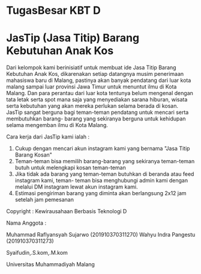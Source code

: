 # TugasBesar KBT D

# JasTip (Jasa Titip) Barang Kebutuhan Anak Kos


Dari kelompok kami berinisiatif untuk membuat ide Jasa Titip Barang Kebutuhan Anak Kos, dikarenakan setiap datangnya musim penerimaan mahasiswa baru di Malang, pastinya akan banyak pendatang dari luar kota malang sampai luar provinsi Jawa Timur untuk menuntut ilmu di Kota Malang.
Dan para perantau dari luar kota tentunya belum mengenal dengan tata letak serta spot mana saja yang menyediakan sarana hiburan, wisata serta kebutuhan yang akan mereka perlukan selama berada di kosan.
JasTip sangat berguna bagi teman-teman pendatang untuk mencari serta membutuhkan barang- barang yang sekiranya berguna untuk kehidupan selama mengemban ilmu di Kota Malang.

Cara kerja dari JasTip kami ialah :
1.	Cukup dengan mencari akun instagram kami yang bernama "Jasa Titip Barang Kosan"
2.	Teman-teman bisa memilih barang-barang yang sekiranya teman-teman butuh untuk melengkapi kosan teman-teman
3.	Jika tidak ada barang yang teman-teman butuhkan di beranda atau feed instagram kami, teman- teman bisa menghubungi admin kami dengan melalui DM instagram lewat akun instagram kami.
4.	Estimasi pengiriman barang yang diminta akan berlangsung 2x12 jam setelah jam pemesanan

Copyright : Kewirausahaan Berbasis Teknologi D

Nama Anggota :

Muhammad Raflyansyah Sujarwo (201910370311270)
Wahyu Indra Pangestu (201910370311273)

Syaifudin,.S.kom,.M.kom

Universitas Muhammadiyah Malang
